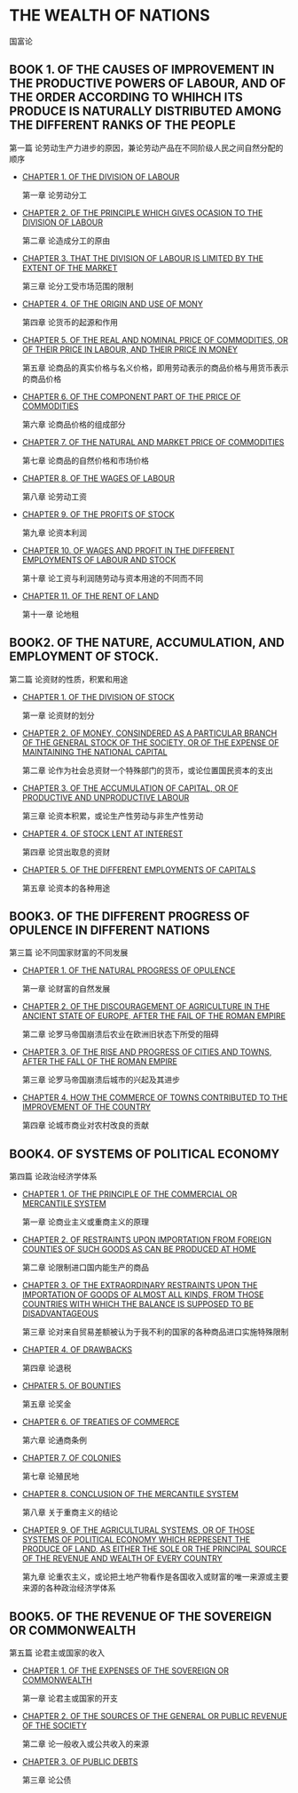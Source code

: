# THE WEALTH OF NATIONS

国富论



## BOOK 1. OF THE CAUSES OF IMPROVEMENT IN THE PRODUCTIVE POWERS OF LABOUR, AND OF THE ORDER ACCORDING TO WHIHCH ITS PRODUCE IS NATURALLY DISTRIBUTED AMONG THE DIFFERENT RANKS OF THE PEOPLE

第一篇 论劳动生产力进步的原因，兼论劳动产品在不同阶级人民之间自然分配的顺序

- [CHAPTER 1. OF THE DIVISION OF LABOUR](b1_chapter1.md)

  第一章 论劳动分工

- [CHAPTER 2. OF THE PRINCIPLE WHICH GIVES OCASION TO THE DIVISION OF LABOUR](b1_chapter2.md)

  第二章 论造成分工的原由

- [CHAPTER 3. THAT THE DIVISION OF LABOUR IS LIMITED BY THE EXTENT OF THE MARKET](b1_chapter3.md)

  第三章 论分工受市场范围的限制

- [CHAPTER 4. OF THE ORIGIN AND USE OF MONY](b1_chapter4.md)

  第四章 论货币的起源和作用

- [CHAPTER 5. OF THE REAL AND NOMINAL PRICE OF COMMODITIES, OR OF THEIR PRICE IN LABOUR, AND THEIR PRICE IN MONEY](b1_chapter5.md)

  第五章 论商品的真实价格与名义价格，即用劳动表示的商品价格与用货币表示的商品价格

- [CHAPTER 6. OF THE COMPONENT PART OF THE PRICE OF COMMODITIES](b1_chapter6.md)

  第六章 论商品价格的组成部分

- [CHAPTER 7. OF THE NATURAL AND MARKET PRICE OF COMMODITIES](b1_chapter7.md)

  第七章 论商品的自然价格和市场价格

- [CHAPTER 8. OF THE WAGES OF LABOUR](b1_chapter8.md)

  第八章 论劳动工资

- [CHAPTER 9. OF THE PROFITS OF STOCK](b1_chapter9.md)

  第九章 论资本利润

- [CHAPTER 10. OF WAGES AND PROFIT IN THE DIFFERENT EMPLOYMENTS OF LABOUR AND STOCK](b1_chapter10.md)

  第十章 论工资与利润随劳动与资本用途的不同而不同

- [CHAPTER 11. OF THE RENT OF LAND](b1_chapter11.md)

  第十一章 论地租



## BOOK2. OF THE NATURE, ACCUMULATION, AND EMPLOYMENT OF STOCK.

第二篇 论资财的性质，积累和用途

- [CHAPTER 1. OF THE DIVISION OF STOCK](b2_chapter1.md)

  第一章 论资财的划分

- [CHAPTER 2. OF MONEY, CONSINDERED AS A PARTICULAR BRANCH OF THE GENERAL STOCK OF THE SOCIETY, OR OF THE EXPENSE OF MAINTAINING THE NATIONAL CAPITAL](b2_chapter2.md)

  第二章 论作为社会总资财一个特殊部门的货币，或论位置国民资本的支出

- [CHAPTER 3. OF THE ACCUMULATION OF CAPITAL, OR OF PRODUCTIVE AND UNPRODUCTIVE LABOUR](b2_chapter3.md)

  第三章 论资本积累，或论生产性劳动与非生产性劳动

- [CHAPTER 4. OF STOCK LENT AT INTEREST](b2_chapte)

  第四章 论贷出取息的资财

- [CHAPTER 5. OF THE DIFFERENT EMPLOYMENTS OF CAPITALS](b2_chapter5.md)

  第五章 论资本的各种用途



## BOOK3. OF THE DIFFERENT PROGRESS OF OPULENCE IN DIFFERENT NATIONS

第三篇 论不同国家财富的不同发展

- [CHAPTER 1. OF THE NATURAL PROGRESS OF OPULENCE](b3_chapter1.md)

  第一章 论财富的自然发展
  
- [CHAPTER 2. OF THE DISCOURAGEMENT OF AGRICULTURE IN THE ANCIENT STATE OF EUROPE, AFTER THE FAIL OF THE ROMAN EMPIRE](b3_chapter2.md)

  第二章 论罗马帝国崩溃后农业在欧洲旧状态下所受的阻碍

- [CHAPTER 3. OF THE RISE AND PROGRESS OF CITIES AND TOWNS, AFTER THE FALL OF THE ROMAN EMPIRE](b3_chapter3.md)

  第三章 论罗马帝国崩溃后城市的兴起及其进步

- [CHAPTER 4. HOW THE COMMERCE OF TOWNS CONTRIBUTED TO THE IMPROVEMENT OF THE COUNTRY](b3_chapter4.md)

  第四章 论城市商业对农村改良的贡献




## BOOK4. OF SYSTEMS OF POLITICAL ECONOMY

第四篇 论政治经济学体系

- [CHAPTER 1. OF THE PRINCIPLE OF THE COMMERCIAL OR MERCANTILE SYSTEM](b4_chapter1.md)

  第一章 论商业主义或重商主义的原理

- [CHAPTER 2. OF RESTRAINTS UPON IMPORTATION FROM FOREIGN COUNTIES OF SUCH GOODS AS CAN BE PRODUCED AT HOME](b4_chapter2.md)

  第二章 论限制进口国内能生产的商品

- [CHAPTER 3. OF THE EXTRAORDINARY RESTRAINTS UPON THE IMPORTATION OF GOODS OF ALMOST ALL KINDS, FROM THOSE COUNTRIES WITH WHICH THE BALANCE IS SUPPOSED TO BE DISADVANTAGEOUS](b4_chapter3.md)

  第三章 论对来自贸易差额被认为于我不利的国家的各种商品进口实施特殊限制

- [CHAPTER 4. OF DRAWBACKS](b4_chapter4.md)

  第四章 论退税

- [CHPATER 5. OF BOUNTIES](b4_chapter5.md)
  
  第五章 论奖金
  
- [CHAPTER 6. OF TREATIES OF COMMERCE](b4_chapter6.md)

  第六章 论通商条例

- [CHAPTER 7. OF COLONIES](b4_chapter7.md)

  第七章 论殖民地

- [CHAPTER 8. CONCLUSION OF THE MERCANTILE SYSTEM](b4_chapter8.md)

  第八章 关于重商主义的结论

- [CHAPTER 9. OF THE AGRICULTURAL SYSTEMS, OR OF THOSE SYSTEMS OF POLITICAL ECONOMY WHICH REPRESENT THE PRODUCE OF LAND, AS EITHER THE SOLE OR THE PRINCIPAL SOURCE OF THE REVENUE AND WEALTH OF EVERY COUNTRY](b4_chapter9.md)
  
  第九章 论重农主义，或论把土地产物看作是各国收入或财富的唯一来源或主要来源的各种政治经济学体系
  



## BOOK5. OF THE REVENUE OF THE SOVEREIGN OR COMMONWEALTH

第五篇 论君主或国家的收入

- [CHAPTER 1. OF THE EXPENSES OF THE SOVEREIGN OR COMMONWEALTH](b5_chapter1.md)

  第一章 论君主或国家的开支

- [CHAPTER 2. OF THE SOURCES OF THE GENERAL OR PUBLIC REVENUE OF THE SOCIETY](b5_chapter2.md)

  第二章 论一般收入或公共收入的来源
  
- [CHAPTER 3. OF PUBLIC DEBTS](b5_chapter3.md)

  第三章 论公债